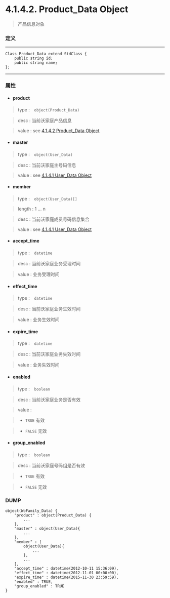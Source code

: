 # 4.1.4.2. Product_Data Object


> 产品信息对象


### 定义

---
```
Class Product_Data extend StdClass {
    public string id;
    public string name;
};
```
---


### 属性


* #### product

> type :　`object(Product_Data)`

> desc : 当前沃家庭产品信息

> value : see [4.1.4.2 Product_Data Object](/definition/product_data_object.html#4142-product_data-object)


* #### master

> type :　`object(User_Data)`

> desc : 当前沃家庭主号码信息

> value : see [4.1.4.1 User_Data Object](/definition/user_data_object.html#4141-user_data-object)


* #### member

> type :　`object(User_Data)[]`

> length : 1 ... n

> desc : 当前沃家庭成员号码信息集合

> value : see [4.1.4.1 User_Data Object](/definition/user_data_object.html#4141-user_data-object)


* #### accept_time

> type :　`datetime`

> desc : 当前沃家庭业务受理时间

> value : 业务受理时间


* #### effect_time

> type :　`datetime`

> desc : 当前沃家庭业务生效时间

> value : 业务生效时间


* #### expire_time

> type :　`datetime`

> desc : 当前沃家庭业务失效时间

> value : 业务失效时间


* #### enabled

> type :　`boolean`

> desc : 当前沃家庭业务是否有效

> value :

> - `TRUE` 有效

> - `FALSE` 无效


* #### group_enabled

> type :　`boolean`

> desc : 当前沃家庭号码组是否有效

> - `TRUE` 有效

> - `FALSE` 无效



### DUMP

```
object(WoFamily_Data) {
    "product" : object(Product_Data) {
        ...
    },
    "master" : object(User_Data){
        ...
    },
    "member" : [
        object(User_Data){
            ...
        },
        ...
    ],
    "accept_time" : datetime(2012-10-11 15:36:09),
    "effect_time" : datetime(2012-11-01 00:00:00),
    "expire_time" : datetime(2015-11-30 23:59:59),
    "enabled" : TRUE,
    "group_enabled" : TRUE
}
```
